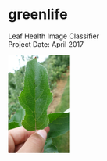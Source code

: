 # greenlife  
Leaf Health Image Classifier  
Project Date: April 2017  

<img src="https://github.com/giancarlo-garbagnati/greenlife/raw/master/Apple-01.JPG" alt="Apple Leaf" width="125" height="200"/>  

